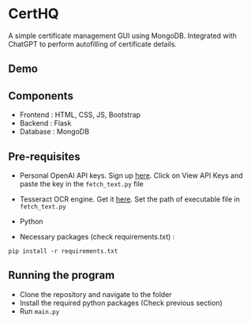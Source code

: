# CertHQ

A simple certificate management GUI using MongoDB. Integrated with ChatGPT to perform autofilling of certificate details.

## Demo

## Components

- Frontend : HTML, CSS, JS, Bootstrap
- Backend : Flask
- Database : MongoDB

## Pre-requisites
- Personal OpenAI API keys. Sign up [here](https://platform.openai.com/account/api-keys). Click on View API Keys and paste the key in the `fetch_text.py` file

- Tesseract OCR engine. Get it [here](https://tesseract-ocr.github.io/tessdoc/Installation.html). Set the path of executable file in `fetch_text.py`

- Python

- Necessary packages (check requirements.txt) :

```
pip install -r requirements.txt

```

## Running the program
- Clone the repository and navigate to the folder
- Install the required python packages (Check previous section)
- Run `main.py`